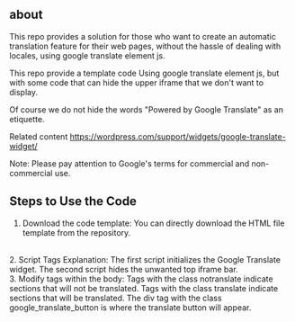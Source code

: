 ## about

This repo provides a solution for those who want to create an automatic translation feature for their web pages, 
without the hassle of dealing with locales, using google translate element js.

This repo provide a template code Using google translate element js, but with some code that can hide the upper iframe that we don't want to display. 

Of course we do not hide the words "Powered by Google Translate" as an etiquette.

Related content
https://wordpress.com/support/widgets/google-translate-widget/

Note: Please pay attention to Google's terms for commercial and non-commercial use.


## Steps to Use the Code

1. Download the code template:
You can directly download the HTML file template from the repository.

<br>
2. Script Tags Explanation:
The first script initializes the Google Translate widget.
The second script hides the unwanted top iframe bar.

<br>
3. Modify tags within the body:
Tags with the class notranslate indicate sections that will not be translated.
Tags with the class translate indicate sections that will be translated.
The div tag with the class google_translate_button is where the translate button will appear.

